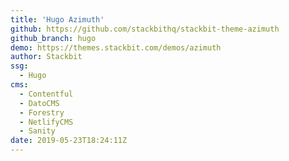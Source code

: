 ```yaml
---
title: 'Hugo Azimuth'
github: https://github.com/stackbithq/stackbit-theme-azimuth
github_branch: hugo
demo: https://themes.stackbit.com/demos/azimuth
author: Stackbit
ssg:
  - Hugo
cms:
  - Contentful
  - DatoCMS
  - Forestry
  - NetlifyCMS
  - Sanity
date: 2019-05-23T18:24:11Z
---
```

